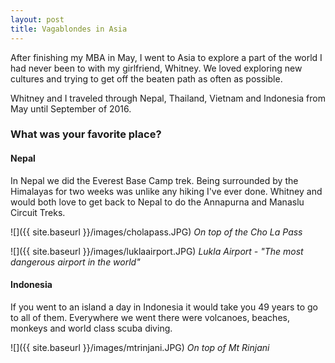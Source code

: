 ```yaml
---
layout: post
title: Vagablondes in Asia
---
```


After finishing my MBA in May, I went to Asia to explore a part of the world I had never been to with my girlfriend, Whitney. We loved exploring new cultures and trying to get off the beaten path as often as possible. 

Whitney and I traveled through Nepal, Thailand, Vietnam and Indonesia from May until September of 2016.

### What was your favorite place?

#### Nepal
In Nepal we did the Everest Base Camp trek. Being surrounded by the Himalayas for two weeks was unlike any hiking I've ever done. Whitney and would both love to get back to Nepal to do the Annapurna and Manaslu Circuit Treks.

![]({{ site.baseurl }}/images/cholapass.JPG)
*On top of the Cho La Pass*

![]({{ site.baseurl }}/images/luklaairport.JPG)
*Lukla Airport - "The most dangerous airport in the world"*

#### Indonesia
If you went to an island a day in Indonesia it would take you 49 years to go to all of them. Everywhere we went there were volcanoes, beaches, monkeys and world class scuba diving.

![]({{ site.baseurl }}/images/mtrinjani.JPG)
*On top of Mt Rinjani*


